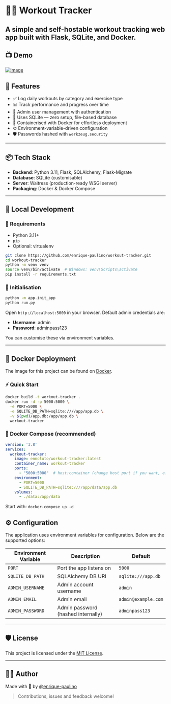 # 🏋️‍♂️ Workout Tracker

A simple and self-hostable workout tracking web app built with **Flask**, **SQLite**, and **Docker**.
---

## 📺 Demo


[![image](https://github.com/user-attachments/assets/d09abade-95e8-410d-b899-5bb033b6c019)](https://www.youtube.com/watch?v=xcMvPMsAjEs)


## 🚀 Features

- ✅ Log daily workouts by category and exercise type  
- 📊 Track performance and progress over time  
- 👥 Admin user management with authentication  
- 💾 Uses SQLite — zero setup, file-based database  
- 🐳 Containerised with Docker for effortless deployment  
- ⚙️ Environment-variable-driven configuration  
- 🛡️ Passwords hashed with `werkzeug.security`  

---

## 📦 Tech Stack

- **Backend**: Python 3.11, Flask, SQLAlchemy, Flask-Migrate  
- **Database**: SQLite (customisable)  
- **Server**: Waitress (production-ready WSGI server)  
- **Packaging**: Docker & Docker Compose  

---

## 🧪 Local Development

### 🔧 Requirements

- Python 3.11+
- `pip`
- Optional: virtualenv

```bash
git clone https://github.com/enrique-paulino/workout-tracker.git
cd workout-tracker
python -m venv venv
source venv/bin/activate  # Windows: venv\Scripts\activate
pip install -r requirements.txt
```
### 🧠 Initialisation

```bash
python -m app.init_app
python run.py
```

Open `http://localhost:5000` in your browser.
Default admin credentials are:
- **Username**: admin
- **Password**: adminpass123

You can customise these via environment variables.

---

## 🐳 Docker Deployment

The image for this project can be found on [Docker](https://hub.docker.com/r/ennoluto/workout-tracker).

### ⚡ Quick Start
```bash
docker build -t workout-tracker .
docker run -d -p 5000:5000 \
  -e PORT=5000 \
  -e SQLITE_DB_PATH=sqlite:////app/app.db \
  -v $(pwd)/app.db:/app/app.db \
  workout-tracker
```

### 🧰 Docker Compose (recommended)
```yaml
version: '3.8'
services:
  workout-tracker:
    image: ennoluto/workout-tracker:latest
    container_name: workout-tracker
    ports:
      - "5000:5000"  # host:container (change host port if you want, e.g. "272:5000")
    environment:
      - PORT=5000
      - SQLITE_DB_PATH=sqlite:////app/data/app.db
    volumes:
      - ./data:/app/data
```
Start with:
```docker-compose up -d```

## ⚙️ Configuration

The application uses environment variables for configuration. Below are the supported options:

| Environment Variable | Description                          | Default              |
|----------------------|--------------------------------------|----------------------|
| `PORT`               | Port the app listens on              | `5000`               |
| `SQLITE_DB_PATH`     | SQLAlchemy DB URI                    | `sqlite:///app.db`   |
| `ADMIN_USERNAME`     | Admin account username               | `admin`              |
| `ADMIN_EMAIL`        | Admin email                          | `admin@example.com`  |
| `ADMIN_PASSWORD`     | Admin password (hashed internally)   | `adminpass123`       |

---

## 🛡️ License

This project is licensed under the [MIT License](LICENSE).

---

## 👨‍💻 Author

Made with 💪 by [@enrique-paulino](https://github.com/enrique-paulino)

> Contributions, issues and feedback welcome!
